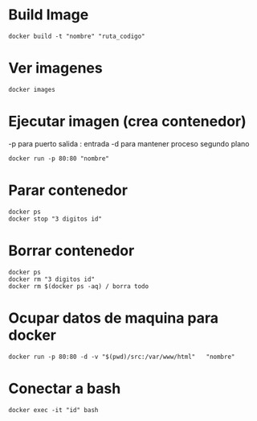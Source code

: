 
<!-- comando para buildear imagen -->
# Build Image
```
docker build -t "nombre" "ruta_codigo"
```

# Ver imagenes
```
docker images
```

# Ejecutar imagen (crea contenedor)
-p para puerto salida : entrada
-d para mantener proceso segundo plano
```
docker run -p 80:80 "nombre" 
```

# Parar contenedor
```
docker ps
docker stop "3 digitos id"
```

# Borrar contenedor
```
docker ps
docker rm "3 digitos id" 
docker rm $(docker ps -aq) / borra todo
```

# Ocupar datos de maquina para docker 
```
docker run -p 80:80 -d -v "$(pwd)/src:/var/www/html"   "nombre" 
```

# Conectar a bash
```
docker exec -it "id" bash
```